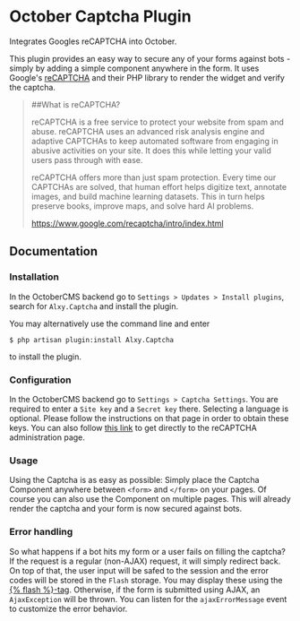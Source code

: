 # October Captcha Plugin
Integrates Googles reCAPTCHA into October.

This plugin provides an easy way to secure any of your forms against bots - simply by adding a simple component anywhere in the form.
It uses Google's [reCAPTCHA](https://www.google.com/recaptcha/intro/index.html) and their PHP library to render the widget and verify the captcha.

> ##What is reCAPTCHA?
>
> reCAPTCHA is a free service to protect your website from spam and abuse. reCAPTCHA uses an advanced risk analysis engine and adaptive CAPTCHAs to keep automated software from engaging in abusive activities on your site. It does this while letting your valid users pass through with ease.
>
> reCAPTCHA offers more than just spam protection. Every time our CAPTCHAs are solved, that human effort helps digitize text, annotate images, and build machine learning datasets. This in turn helps preserve books, improve maps, and solve hard AI problems.
>
> <https://www.google.com/recaptcha/intro/index.html>

## Documentation

### Installation
In the OctoberCMS backend go to `Settings > Updates > Install plugins`, search for `Alxy.Captcha` and install the plugin.

You may alternatively use the command line and enter
```
$ php artisan plugin:install Alxy.Captcha
```
to install the plugin.

### Configuration
In the OctoberCMS backend go to `Settings > Captcha Settings`. You are required to enter a ``Site key`` and a ``Secret key`` there. Selecting a language is optional.
Please follow the instructions on that page in order to obtain these keys. You can also follow [this link](https://www.google.com/recaptcha/admin) to get directly to the reCAPTCHA administration page.

### Usage
Using the Captcha is as easy as possible:
Simply place the Captcha Component anywhere between ``<form>`` and ``</form>`` on your pages. Of course you can also use the Component on multiple pages. This will already render the captcha and your form is now secured against bots.

### Error handling
So what happens if a bot hits my form or a user fails on filling the captcha?
If the request is a regular (non-AJAX) request, it will simply redirect back. On top of that, the user input will be safed to the session and the error codes will be stored in the ``Flash`` storage. You may display these using the [{% flash %}-tag](http://octobercms.com/docs/markup/tag-flash).
Otherwise, if the form is submitted using AJAX, an ``AjaxException`` will be thrown. You can listen for the ``ajaxErrorMessage`` event to customize the error behavior.
